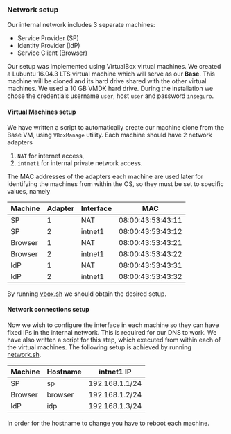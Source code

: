### Network setup

Our internal network includes 3 separate machines:

- Service Provider (SP)
- Identity Provider (IdP)
- Service Client (Browser)

Our setup was implemented using VirtualBox virtual machines.
We created a Lubuntu 16.04.3 LTS virtual machine which will serve as our **Base**.
This machine will be cloned and its hard drive shared with the other virtual machines.
We used a 10 GB VMDK hard drive.
During the installation we chose the credentials username `user`, host `user` and password `inseguro`.

#### Virtual Machines setup

We have written a script to automatically create our machine clone from the Base VM, using `VBoxManage` utility.
Each machine should have 2 network adapters

1. `NAT` for internet access,
2. `intnet1` for internal private network access.

The MAC addresses of the adapters each machine are used later for identifying the machines from within the OS, so they must be set to specific values, namely

| Machine | Adapter | Interface | MAC               |
|---------|---------|-----------|-------------------|
| SP      | 1       | NAT       | 08:00:43:53:43:11 |
| SP      | 2       | intnet1   | 08:00:43:53:43:12 |
| Browser | 1       | NAT       | 08:00:43:53:43:21 |
| Browser | 2       | intnet1   | 08:00:43:53:43:22 |
| IdP     | 1       | NAT       | 08:00:43:53:43:31 |
| IdP     | 2       | intnet1   | 08:00:43:53:43:32 |

By running [vbox.sh][vbox.sh] we should obtain the desired setup.

#### Network connections setup

Now we wish to configure the interface in each machine so they can have fixed IPs in the internal network.
This is required for our DNS to work.
We have also written a script for this step, which executed from within each of the virtual machines.
The following setup is achieved by running [network.sh][network.sh].

| Machine | Hostname | intnet1 IP     |
|---------|----------|----------------|
| SP      | sp       | 192.168.1.1/24 |
| Browser | browser  | 192.168.1.2/24 |
| IdP     | idp      | 192.168.1.3/24 |

In order for the hostname to change you have to reboot each machine.

[vbox.sh]: vbox.sh
[network.sh]: network.sh